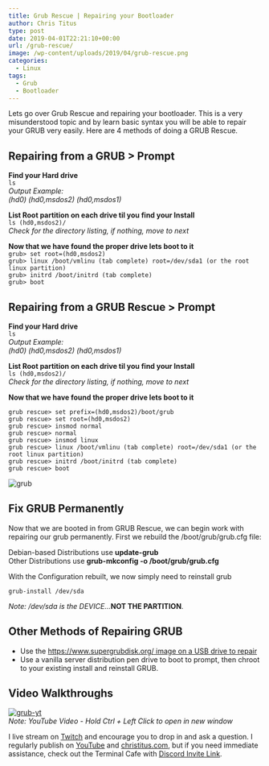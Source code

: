 ```yaml
---
title: Grub Rescue | Repairing your Bootloader
author: Chris Titus
type: post
date: 2019-04-01T22:21:10+00:00
url: /grub-rescue/
image: /wp-content/uploads/2019/04/grub-rescue.png
categories:
  - Linux
tags:
  - Grub
  - Bootloader
---
```

Lets go over Grub Rescue and repairing your bootloader. This is a very misunderstood topic and by learn basic syntax you will be able to repair your GRUB very easily. Here are 4 methods of doing a GRUB Rescue. <!--more-->

## Repairing from a GRUB > Prompt

**Find your Hard drive**  
`ls`   
_Output Example:    
(hd0) (hd0,msdos2) (hd0,msdos1)_  
  
 **List Root partition on each drive til you find your Install**  
`ls (hd0,msdos2)/`  
 _Check for the directory listing, if nothing, move to next_  
  
 **Now that we have found the proper drive lets boot to it**  
`grub> set root=(hd0,msdos2)`  
`grub> linux /boot/vmlinu (tab complete) root=/dev/sda1 (or the root linux partition)`  
`grub> initrd /boot/initrd (tab complete)`  
`grub> boot`  


## Repairing from a GRUB Rescue > Prompt

**Find your Hard drive**  
`ls`  
_Output Example:    
(hd0) (hd0,msdos2) (hd0,msdos1)_

 **List Root partition on each drive til you find your Install**  
`ls (hd0,msdos2)/`  
 _Check for the_ _directory_ _listing, if nothing, move to next_

 **Now that we have found the proper drive lets boot to it**  


`grub rescue> set prefix=(hd0,msdos2)/boot/grub`  
`grub rescue> set root=(hd0,msdos2)`  
`grub rescue> insmod normal`  
`grub rescue> normal`  
`grub rescue> insmod linux`  
`grub rescue> linux /boot/vmlinu (tab complete) root=/dev/sda1 (or the root linux partition)`  
`grub rescue> initrd /boot/initrd (tab complete)`  
`grub rescue> boot`

![grub](https://christitus.com/wp-content/uploads/2019/04/grub-300x211.png)

## Fix GRUB Permanently

Now that we are booted in from GRUB Rescue, we can begin work with repairing our grub permanently. First we rebuild the /boot/grub/grub.cfg file:

Debian-based Distributions use **update-grub**  
Other Distributions use **grub-mkconfig -o /boot/grub/grub.cfg**

With the Configuration rebuilt, we now simply need to reinstall grub

`grub-install /dev/sda`  
  
_Note: /dev/sda is the DEVICE&#8230;_**NOT THE PARTITION**. 

## Other Methods of Repairing GRUB

  * Use the [https://www.supergrubdisk.org/ image on a USB drive to repair][1]
  * Use a vanilla server distribution pen drive to boot to prompt, then chroot to your existing install and reinstall GRUB.

## Video Walkthroughs

[![grub-yt](https://img.youtube.com/vi/r7meKJsjqfY/0.jpg)](https://www.youtube.com/watch?v=r7meKJsjqfY)  
_Note: YouTube Video - Hold Ctrl + Left Click to open in new window_

I live stream on [Twitch][1] and encourage you to drop in and ask a question. I regularly publish on [YouTube][2] and [christitus.com][3], but if you need immediate assistance, check out the Terminal Cafe with [Discord Invite Link][4].

 [1]: https://twitch.tv/christitustech
 [2]: https://www.youtube.com/c/ChrisTitusTech
 [3]: https://christitus.com/
 [4]: https://christitus.com/discord
